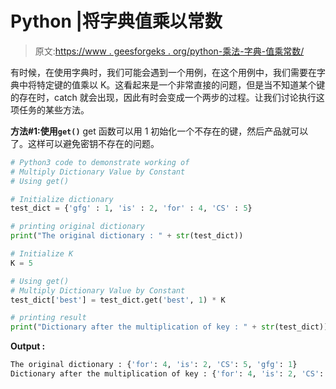 # Python |将字典值乘以常数

> 原文:[https://www . geesforgeks . org/python-乘法-字典-值乘常数/](https://www.geeksforgeeks.org/python-multiply-dictionary-value-by-constant/)

有时候，在使用字典时，我们可能会遇到一个用例，在这个用例中，我们需要在字典中将特定键的值乘以 K。这看起来是一个非常直接的问题，但是当不知道某个键的存在时，catch 就会出现，因此有时会变成一个两步的过程。让我们讨论执行这项任务的某些方法。

**方法#1:使用`get()`**
get 函数可以用 1 初始化一个不存在的键，然后产品就可以了。这样可以避免密钥不存在的问题。

```py
# Python3 code to demonstrate working of
# Multiply Dictionary Value by Constant
# Using get()

# Initialize dictionary
test_dict = {'gfg' : 1, 'is' : 2, 'for' : 4, 'CS' : 5}

# printing original dictionary
print("The original dictionary : " + str(test_dict))

# Initialize K 
K = 5

# Using get()
# Multiply Dictionary Value by Constant
test_dict['best'] = test_dict.get('best', 1) * K

# printing result 
print("Dictionary after the multiplication of key : " + str(test_dict))
```

**Output :**

```py
The original dictionary : {'for': 4, 'is': 2, 'CS': 5, 'gfg': 1}
Dictionary after the multiplication of key : {'for': 4, 'is': 2, 'CS': 5, 'best': 5, 'gfg': 1}

```